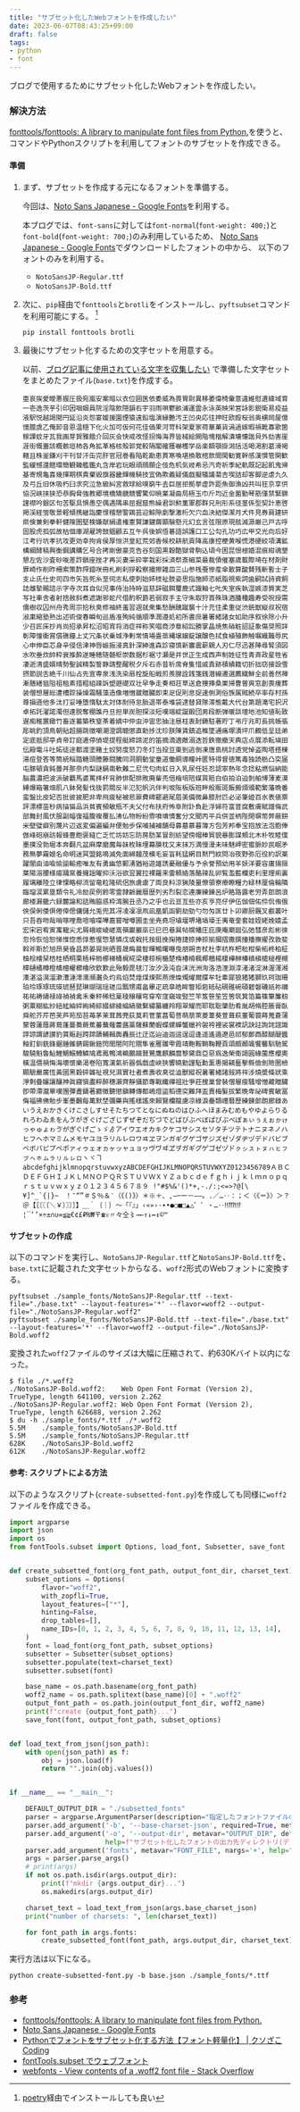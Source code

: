 ```yaml
---
title: "サブセット化したWebフォントを作成したい"
date: 2023-06-07T08:43:25+09:00
draft: false
tags:
- python
- font
---
```


ブログで使用するためにサブセット化したWebフォントを作成したい。

<!--more-->

### 解決方法

[fonttools/fonttools: A library to manipulate font files from Python.](https://github.com/fonttools/fonttools)を使うと、
コマンドやPythonスクリプトを利用してフォントのサブセットを作成できる。

#### 準備

1. まず、サブセットを作成する元になるフォントを準備する。

    今回は、[Noto Sans Japanese - Google Fonts](https://fonts.google.com/noto/specimen/Noto+Sans+JP)を利用する。

    本ブログでは、`font-sans`に対しては`font-normal`(`font-weight: 400;`)と`font-bold`(`font-weight: 700;`)のみ利用しているため、
    [Noto Sans Japanese - Google Fonts](https://fonts.google.com/noto/specimen/Noto+Sans+JP)でダウンロードしたフォントの中から、
    以下のフォントのみを利用する。

    - `NotoSansJP-Regular.ttf`
    - `NotoSansJP-Bold.ttf`

2. 次に、`pip`経由で`fonttools`と`brotli`をインストールし、`pyftsubset`コマンドを利用可能にする。 [^1]

    ~~~shell
    pip install fonttools brotli
    ~~~

3. 最後にサブセット化するための文字セットを用意する。

    以前、[ブログ記事に使用されている文字を収集したい](/til/2023/06/64-collect-chars-used-in-articles/#準備) で準備した文字セットをまとめたファイル(`base.txt`)を作成する。

    ~~~text
    亜哀挨愛曖悪握圧扱宛嵐安案暗以衣位囲医依委威為畏胃尉異移萎偉椅彙意違維慰遺緯域育一壱逸茨芋引印因咽姻員院淫陰飲隠韻右宇羽雨唄鬱畝浦運雲永泳英映栄営詠影鋭衛易疫益液駅悦越謁閲円延沿炎怨宴媛援園煙猿遠鉛塩演縁艶汚王凹央応往押旺欧殴桜翁奥横岡屋億憶臆虞乙俺卸音恩温穏下化火加可仮何花佳価果河苛科架夏家荷華菓貨渦過嫁暇禍靴寡歌箇稼課蚊牙瓦我画芽賀雅餓介回灰会快戒改怪拐悔海界皆械絵開階塊楷解潰壊懐諧貝外劾害崖涯街慨蓋該概骸垣柿各角拡革格核殻郭覚較隔閣確獲嚇穫学岳楽額顎掛潟括活喝渇割葛滑褐轄且株釜鎌刈干刊甘汗缶完肝官冠巻看陥乾勘患貫寒喚堪換敢棺款間閑勧寛幹感漢慣管関歓監緩憾還館環簡観韓艦鑑丸含岸岩玩眼頑顔願企伎危机気岐希忌汽奇祈季紀軌既記起飢鬼帰基寄規亀喜幾揮期棋貴棄毀旗器畿輝機騎技宜偽欺義疑儀戯擬犠議菊吉喫詰却客脚逆虐九久及弓丘旧休吸朽臼求究泣急級糾宮救球給嗅窮牛去巨居拒拠挙虚許距魚御漁凶共叫狂京享供協況峡挟狭恐恭胸脅強教郷境橋矯鏡競響驚仰暁業凝曲局極玉巾斤均近金菌勤琴筋僅禁緊錦謹襟吟銀区句苦駆具惧愚空偶遇隅串屈掘窟熊繰君訓勲薫軍郡群兄刑形系径茎係型契計恵啓掲渓経蛍敬景軽傾携継詣慶憬稽憩警鶏芸迎鯨隙劇撃激桁欠穴血決結傑潔月犬件見券肩建研県倹兼剣拳軒健険圏堅検嫌献絹遣権憲賢謙鍵繭顕験懸元幻玄言弦限原現舷減源厳己戸古呼固股虎孤弧故枯個庫湖雇誇鼓錮顧五互午呉後娯悟碁語誤護口工公勾孔功巧広甲交光向后好江考行坑孝抗攻更効幸拘肯侯厚恒洪皇紅荒郊香候校耕航貢降高康控梗黄喉慌港硬絞項溝鉱構綱酵稿興衡鋼講購乞号合拷剛傲豪克告谷刻国黒穀酷獄骨駒込頃今困昆恨根婚混痕紺魂墾懇左佐沙査砂唆差詐鎖座挫才再災妻采砕宰栽彩採済祭斎細菜最裁債催塞歳載際埼在材剤財罪崎作削昨柵索策酢搾錯咲冊札刷刹拶殺察撮擦雑皿三山参桟蚕惨産傘散算酸賛残斬暫士子支止氏仕史司四市矢旨死糸至伺志私使刺始姉枝祉肢姿思指施師恣紙脂視紫詞歯嗣試詩資飼誌雌摯賜諮示字寺次耳自似児事侍治持時滋慈辞磁餌璽鹿式識軸七𠮟失室疾執湿嫉漆質実芝写社車舎者射捨赦斜煮遮謝邪蛇尺借酌釈爵若弱寂手主守朱取狩首殊珠酒腫種趣寿受呪授需儒樹収囚州舟秀周宗拾秋臭修袖終羞習週就衆集愁酬醜蹴襲十汁充住柔重従渋銃獣縦叔祝宿淑粛縮塾熟出述術俊春瞬旬巡盾准殉純循順準潤遵処初所書庶暑署緒諸女如助序叙徐除小升少召匠床抄肖尚招承昇松沼昭宵将消症祥称笑唱商渉章紹訟勝掌晶焼焦硝粧詔証象傷奨照詳彰障憧衝賞償礁鐘上丈冗条状乗城浄剰常情場畳蒸縄壌嬢錠譲醸色拭食植殖飾触嘱織職辱尻心申伸臣芯身辛侵信津神唇娠振浸真針深紳進森診寝慎新審震薪親人刃仁尽迅甚陣尋腎須図水吹垂炊帥粋衰推酔遂睡穂随髄枢崇数据杉裾寸瀬是井世正生成西声制姓征性青斉政星牲省凄逝清盛婿晴勢聖誠精製誓静請整醒税夕斥石赤昔析席脊隻惜戚責跡積績籍切折拙窃接設雪摂節説舌絶千川仙占先宣専泉浅洗染扇栓旋船戦煎羨腺詮践箋銭潜線遷選薦繊鮮全前善然禅漸膳繕狙阻祖租素措粗組疎訴塑遡礎双壮早争走奏相荘草送倉捜挿桑巣掃曹曽爽窓創喪痩葬装僧想層総遭槽踪操燥霜騒藻造像増憎蔵贈臓即束足促則息捉速側測俗族属賊続卒率存村孫尊損遜他多汰打妥唾堕惰駄太対体耐待怠胎退帯泰堆袋逮替貸隊滞態戴大代台第題滝宅択沢卓拓託濯諾濁但達脱奪棚誰丹旦担単炭胆探淡短嘆端綻誕鍛団男段断弾暖談壇地池知値恥致遅痴稚置緻竹畜逐蓄築秩窒茶着嫡中仲虫沖宙忠抽注昼柱衷酎鋳駐著貯丁弔庁兆町長挑帳張彫眺釣頂鳥朝貼超腸跳徴嘲潮澄調聴懲直勅捗沈珍朕陳賃鎮追椎墜通痛塚漬坪爪鶴低呈廷弟定底抵邸亭貞帝訂庭逓停偵堤提程艇締諦泥的笛摘滴適敵溺迭哲鉄徹撤天典店点展添転塡田伝殿電斗吐妬徒途都渡塗賭土奴努度怒刀冬灯当投豆東到逃倒凍唐島桃討透党悼盗陶塔搭棟湯痘登答等筒統稲踏糖頭謄藤闘騰同洞胴動堂童道働銅導瞳峠匿特得督徳篤毒独読栃凸突届屯豚頓貪鈍曇丼那奈内梨謎鍋南軟難二尼弐匂肉虹日入乳尿任妊忍認寧熱年念捻粘燃悩納能脳農濃把波派破覇馬婆罵拝杯背肺俳配排敗廃輩売倍梅培陪媒買賠白伯拍泊迫剝舶博薄麦漠縛爆箱箸畑肌八鉢発髪伐抜罰閥反半氾犯帆汎伴判坂阪板版班畔般販斑飯搬煩頒範繁藩晩番蛮盤比皮妃否批彼披肥非卑飛疲秘被悲扉費碑罷避尾眉美備微鼻膝肘匹必泌筆姫百氷表俵票評漂標苗秒病描猫品浜貧賓頻敏瓶不夫父付布扶府怖阜附訃負赴浮婦符富普腐敷膚賦譜侮武部舞封風伏服副幅復福腹複覆払沸仏物粉紛雰噴墳憤奮分文聞丙平兵併並柄陛閉塀幣弊蔽餅米壁璧癖別蔑片辺返変偏遍編弁便勉歩保哺捕補舗母募墓慕暮簿方包芳邦奉宝抱放法泡胞俸倣峰砲崩訪報蜂豊飽褒縫亡乏忙坊妨忘防房肪某冒剖紡望傍帽棒貿貌暴膨謀頰北木朴牧睦僕墨撲没勃堀本奔翻凡盆麻摩磨魔毎妹枚昧埋幕膜枕又末抹万満慢漫未味魅岬密蜜脈妙民眠矛務無夢霧娘名命明迷冥盟銘鳴滅免面綿麺茂模毛妄盲耗猛網目黙門紋問冶夜野弥厄役約訳薬躍闇由油喩愉諭輸癒唯友有勇幽悠郵湧猶裕遊雄誘憂融優与予余誉預幼用羊妖洋要容庸揚揺葉陽溶腰様瘍踊窯養擁謡曜抑沃浴欲翌翼拉裸羅来雷頼絡落酪辣乱卵覧濫藍欄吏利里理痢裏履璃離陸立律慄略柳流留竜粒隆硫侶旅虜慮了両良料涼猟陵量僚領寮療瞭糧力緑林厘倫輪隣臨瑠涙累塁類令礼冷励戻例鈴零霊隷齢麗暦歴列劣烈裂恋連廉練錬呂炉賂路露老労弄郎朗浪廊楼漏籠六録麓論和話賄脇惑枠湾腕丑丞乃之乎也云亘亙些亦亥亨亮仔伊伍伽佃佑伶侃侑俄俠俣俐倭俱倦倖偲傭儲允兎兜其冴凌凜凛凧凪凰凱函劉劫勁勺勿匁匡廿卜卯卿厨厩叉叡叢叶只吾吞吻哉哨啄哩喬喧喰喋嘩嘉嘗噌噂圃圭坐尭堯坦埴堰堺堵塙壕壬夷奄奎套娃姪姥娩嬉孟宏宋宕宥寅寓寵尖尤屑峨峻崚嵯嵩嶺巌巖巫已巳巴巷巽帖幌幡庄庇庚庵廟廻弘弛彗彦彪彬徠忽怜恢恰恕悌惟惚悉惇惹惺惣慧憐戊或戟托按挺挽掬捲捷捺捧掠揃摑摺撒撰撞播撫擢孜敦斐斡斧斯於旭昂昊昏昌昴晏晃晄晒晋晟晦晨智暉暢曙曝曳朋朔杏杖杜李杭杵杷枇柑柴柘柊柏柾柚桧檜栞桔桂栖桐栗梧梓梢梛梯桶梶椛梁棲椋椀楯楚楕椿楠楓椰楢楊榎樺榊榛槙槇槍槌樫槻樟樋橘樽橙檎檀櫂櫛櫓欣欽歎此殆毅毘毬汀汝汐汲沌沓沫洸洲洵洛浩浬淵淳渚渚淀淋渥渾湘湊湛溢滉溜漱漕漣澪濡瀕灘灸灼烏焰焚煌煤煉熙燕燎燦燭燿爾牒牟牡牽犀狼猪猪獅玖珂珈珊珀玲琢琢琉瑛琥琶琵琳瑚瑞瑶瑳瓜瓢甥甫畠畢疋疏皐皓眸瞥矩砦砥砧硯碓碗碩碧磐磯祇祢禰祐祐祷禱禄祿禎禎禽禾秦秤稀稔稟稜穣穰穹穿窄窪窺竣竪竺竿笈笹笙笠筈筑箕箔篇篠簞簾籾粥粟糊紘紗紐絃紬絆絢綺綜綴緋綾綸縞徽繫繡纂纏羚翔翠耀而耶耽聡肇肋肴胤胡脩腔脹膏臥舜舵芥芹芭芙芦苑茄苔苺茅茉茸茜莞荻莫莉菅菫菖萄菩萌萠萊菱葦葵萱葺萩董葡蓑蒔蒐蒼蒲蒙蓉蓮蔭蔣蔦蓬蔓蕎蕨蕉蕃蕪薙蕾蕗藁薩蘇蘭蝦蝶螺蟬蟹蠟衿袈袴裡裟裳襖訊訣註詢詫誼諏諄諒謂諺讃豹貰賑赳跨蹄蹟輔輯輿轟辰辻迂迄辿迪迦這逞逗逢遥遙遁遼邑祁郁鄭酉醇醐醍醬釉釘釧銑鋒鋸錘錐錆錫鍬鎧閃閏閤阿陀隈隼雀雁雛雫霞靖鞄鞍鞘鞠鞭頁頌頗顚颯饗馨馴馳駕駿驍魁魯鮎鯉鯛鰯鱒鱗鳩鳶鳳鴨鴻鵜鵬鷗鷲鷺鷹麒麟麿黎黛鼎亞惡爲逸榮衞謁圓緣薗應櫻奧橫溫價禍悔海壞懷樂渴卷陷寬漢氣祈器僞戲虛峽狹響曉勤謹駈勳薰惠揭鷄藝擊縣儉劍險圈檢顯驗嚴廣恆黃國黑穀碎雜祉視兒濕實社者煮壽收臭從澁獸縱祝暑署緖諸敍將祥涉燒奬條狀乘淨剩疊孃讓釀神眞寢愼盡粹醉穗瀨齊靜攝節專戰纖禪祖壯爭莊搜巢曾裝僧層瘦騷增憎藏贈臟卽帶滯瀧單嘆團彈晝鑄著廳徵聽懲鎭轉傳都嶋燈盜稻德突難拜盃賣梅髮拔繁晚卑祕碑賓敏冨侮福拂佛勉步峯墨飜每萬默埜彌藥與搖樣謠來賴覽欄龍虜凉綠淚壘類禮曆歷練鍊郞朗廊錄あいうえおかきくけこさしすせそたちつてとなにぬねのはひふへほまみむめもやゆよらりるれろわゐゑをんゔがぎぐげござじずぜぞだぢづでどばびぶべぼぱぴぷぺぽぁぃぅぇぉゕゖっゃゅょゎゔか゚き゚く゚け゚こ゚ゝゞゟアイウエオカキクケコサシスセソタチツテトナニヌネノハヒフヘホマミムメモヤユヨラリルレロワヰヱヲンガギグゲゴザジズゼゾダヂヅデドバビブベボパピプペポァィゥェォヵヶッャュョヮヴヷヸヹヺカ゚キ゚ク゚ケ゚コ゚セ゚ツ゚ト゚ㇰㇱㇲㇳㇴㇵㇶㇷㇷ゚ㇸㇹㇺㇻㇼㇽㇾㇿヽヾヿabcdefghijklmnopqrstuvwxyzABCDEFGHIJKLMNOPQRSTUVWXYZ0123456789ＡＢＣＤＥＦＧＨＩＪＫＬＭＮＯＰＱＲＳＴＵＶＷＸＹＺａｂｃｄｅｆｇｈｉｊｋｌｍｎｏｐｑｒｓｔｕｖｗｘｙｚ０１２３４５６７８９ !"#$%&'()*+,-./:;<=>?@[\¥]^_`{|}~　！″“”＃＄％＆′（｟()｠）＊※＋、,−─ー－–—。.／…‥：；＜〈《＝》〉＞？＠【［〘〖〔＼￥〕〗〙］】＿｀｛｜｝〜「『』」‹«»›·∙•●○■□▲△゜゛・…‥‼︎⁇⁈⁉︎¦‾‘’×÷±∩∪∞≦≧€¢£₽₨₩〒☎︎☏〃々仝〻→←↑↓↔︎↕︎©™
    ~~~

#### サブセットの作成

以下のコマンドを実行し、`NotoSansJP-Regular.ttf`と`NotoSansJP-Bold.ttf`を、`base.txt`に記載された文字セットからなる、`woff2`形式のWebフォントに変換する。

~~~shell
pyftsubset ./sample_fonts/NotoSansJP-Regular.ttf --text-file="./base.txt" --layout-features='*' --flavor=woff2 --output-file="./NotoSansJP-Regular.woff2"
pyftsubset ./sample_fonts/NotoSansJP-Bold.ttf --text-file="./base.txt" --layout-features='*' --flavor=woff2 --output-file="./NotoSansJP-Bold.woff2
~~~

変換された`woff2`ファイルのサイズは大幅に圧縮されて、約630Kバイト以内になった。

~~~shell
$ file ./*.woff2
./NotoSansJP-Bold.woff2:    Web Open Font Format (Version 2), TrueType, length 641100, version 2.262
./NotoSansJP-Regular.woff2: Web Open Font Format (Version 2), TrueType, length 626688, version 2.262
$ du -h ./sample_fonts/*.ttf ./*.woff2
5.5M    ./sample_fonts/NotoSansJP-Bold.ttf
5.5M    ./sample_fonts/NotoSansJP-Regular.ttf
628K    ./NotoSansJP-Bold.woff2
612K    ./NotoSansJP-Regular.woff2
~~~

#### 参考: スクリプトによる方法

以下のようなスクリプト(`create-subsetted-font.py`)を作成しても同様に`woff2`ファイルを作成できる。

~~~python
import argparse
import json
import os
from fontTools.subset import Options, load_font, Subsetter, save_font


def create_subsetted_font(org_font_path, output_font_dir, charset_text):
    subset_options = Options(
        flavor="woff2",
        with_zopfli=True,
        layout_features=["*"],
        hinting=False,
        drop_tables=[],
        name_IDs=[0, 1, 2, 3, 4, 5, 6, 7, 8, 9, 10, 11, 12, 13, 14],
    )
    font = load_font(org_font_path, subset_options)
    subsetter = Subsetter(subset_options)
    subsetter.populate(text=charset_text)
    subsetter.subset(font)

    base_name = os.path.basename(org_font_path)
    woff2_name = os.path.splitext(base_name)[0] + ".woff2"
    output_font_path = os.path.join(output_font_dir, woff2_name)
    print(f"create {output_font_path}...")
    save_font(font, output_font_path, subset_options)


def load_text_from_json(json_path):
    with open(json_path) as f:
        obj = json.load(f)
        return "".join(obj.values())


if __name__ == "__main__":

    DEFAULT_OUTPUT_DIR = "./subsetted_fonts"
    parser = argparse.ArgumentParser(description="指定したフォントファイルのサブセットを作成する")
    parser.add_argument('-b', '--base-charset-json', required=True, metavar="BASE_JSON", help="基準となる文字セット")
    parser.add_argument('-o', '--output-dir', metavar="OUTPUT_DIR", default=DEFAULT_OUTPUT_DIR,
                        help=f"サブセット化したフォントの出力先ディレクトリ(デフォルト値: {DEFAULT_OUTPUT_DIR})")
    parser.add_argument('fonts', metavar="FONT_FILE", nargs='+', help="フォントファイル")
    args = parser.parse_args()
    # print(args)
    if not os.path.isdir(args.output_dir):
        print(f"mkdir {args.output_dir}...")
        os.makedirs(args.output_dir)

    charset_text = load_text_from_json(args.base_charset_json)
    print("number of charsets: ", len(charset_text))

    for font_path in args.fonts:
        create_subsetted_font(font_path, args.output_dir, charset_text)

~~~

実行方法は以下になる。

~~~shell
python create-subsetted-font.py -b base.json ./sample_fonts/*.ttf
~~~

### 参考

- [fonttools/fonttools: A library to manipulate font files from Python.](https://github.com/fonttools/fonttools)
- [Noto Sans Japanese - Google Fonts](https://fonts.google.com/noto/specimen/Noto+Sans+JP)
- [Pythonでフォントをサブセット化する方法【フォント軽量化】 | クソざこCoding](https://www.zacoding.com/post/python-fonttools-subset/)
- [fontTools.subset でウェブフォント](https://zenn.dev/tetraminion/articles/fb3fa44cb000f9)
- [webfonts - View contents of a .woff2 font file - Stack Overflow](https://stackoverflow.com/questions/46059472/view-contents-of-a-woff2-font-file#comment110663005_62205750)

[^1]: [poetry](/til/2023/02/47-use-poetry/)経由でインストールしても良い
